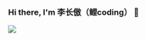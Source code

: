### Hi there, I'm 李长傲（鲤coding） 👋

<img align="left" src="https://github-readme-stats.vercel.app/api?username=lichangao1826"/>

<!--
**lichangao1826/lichangao1826** is a ✨ _special_ ✨ repository because its `README.md` (this file) appears on your GitHub profile.

Here are some ideas to get you started:

- 🔭 I’m currently working on ...
- 🌱 I’m currently learning ...
- 👯 I’m looking to collaborate on ...
- 🤔 I’m looking for help with ...
- 💬 Ask me about ...
- 📫 How to reach me: ...
- 😄 Pronouns: ...
- ⚡ Fun fact: ...
-->
